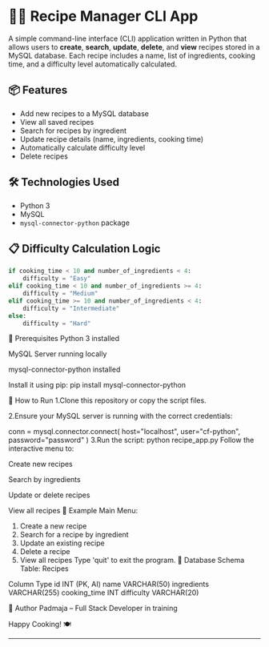 # 🧑‍🍳 Recipe Manager CLI App

A simple command-line interface (CLI) application written in Python that allows users to **create**, **search**, **update**, **delete**, and **view** recipes stored in a MySQL database. Each recipe includes a name, list of ingredients, cooking time, and a difficulty level automatically calculated.

## 📦 Features

- Add new recipes to a MySQL database
- View all saved recipes
- Search for recipes by ingredient
- Update recipe details (name, ingredients, cooking time)
- Automatically calculate difficulty level
- Delete recipes

## 🛠️ Technologies Used

- Python 3
- MySQL
- `mysql-connector-python` package

## 📋 Difficulty Calculation Logic

```python
if cooking_time < 10 and number_of_ingredients < 4:
    difficulty = "Easy"
elif cooking_time < 10 and number_of_ingredients >= 4:
    difficulty = "Medium"
elif cooking_time >= 10 and number_of_ingredients < 4:
    difficulty = "Intermediate"
else:
    difficulty = "Hard"
```

🧰 Prerequisites
Python 3 installed

MySQL Server running locally

mysql-connector-python installed

Install it using pip:
pip install mysql-connector-python

🚀 How to Run
1.Clone this repository or copy the script files.

2.Ensure your MySQL server is running with the correct credentials:

conn = mysql.connector.connect(
host="localhost",
user="cf-python",
password="password"
)
3.Run the script:
python recipe_app.py
Follow the interactive menu to:

Create new recipes

Search by ingredients

Update or delete recipes

View all recipes
📸 Example
Main Menu:

1. Create a new recipe
2. Search for a recipe by ingredient
3. Update an existing recipe
4. Delete a recipe
5. View all recipes
   Type 'quit' to exit the program.
   📁 Database Schema
   Table: Recipes

Column Type
id INT (PK, AI)
name VARCHAR(50)
ingredients VARCHAR(255)
cooking_time INT
difficulty VARCHAR(20)

🧑 Author
Padmaja – Full Stack Developer in training

Happy Cooking! 🍽️

---
